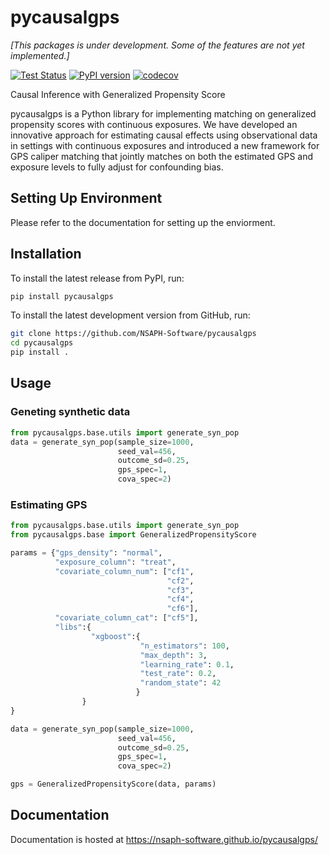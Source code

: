 # pycausalgps

_[This packages is under development. Some of the features are not yet implemented.]_

[![Test Status](https://github.com/nsaph-software/pycausalgps/workflows/Python%20package/badge.svg?branch=develop&event=push)](https://github.com/nsaph-software/pycausalgps/actions)
[![PyPI version](https://img.shields.io/pypi/v/pycausalgps.svg)](https://pypi.org/project/pycausalgps)
[![codecov](https://codecov.io/gh/NSAPH-Software/pycausalgps/branch/develop/graph/badge.svg)](https://codecov.io/gh/NSAPH-Software/pycausalgps)


Causal Inference with Generalized Propensity Score

pycausalgps is a Python library for implementing matching on generalized propensity scores with continuous exposures. We have developed an innovative approach for estimating causal effects using observational data in settings with continuous exposures and introduced a new framework for GPS caliper matching that jointly matches on both the estimated GPS and exposure levels to fully adjust for confounding bias.


## Setting Up Environment

Please refer to the documentation for setting up the enviorment.

## Installation

To install the latest release from PyPI, run:

```bash
pip install pycausalgps
```

To install the latest development version from GitHub, run:

```bash
git clone https://github.com/NSAPH-Software/pycausalgps
cd pycausalgps
pip install .
```
## Usage

### Geneting synthetic data

```python
from pycausalgps.base.utils import generate_syn_pop
data = generate_syn_pop(sample_size=1000, 
                        seed_val=456, 
                        outcome_sd=0.25, 
                        gps_spec=1, 
                        cova_spec=2)
```

### Estimating GPS

```python
from pycausalgps.base.utils import generate_syn_pop
from pycausalgps.base import GeneralizedPropensityScore

params = {"gps_density": "normal",
          "exposure_column": "treat",
          "covariate_column_num": ["cf1", 
                                   "cf2", 
                                   "cf3", 
                                   "cf4", 
                                   "cf6"],
          "covariate_column_cat": ["cf5"],
          "libs":{
                  "xgboost":{
                             "n_estimators": 100,
                             "max_depth": 3,
                             "learning_rate": 0.1,
                             "test_rate": 0.2,
                             "random_state": 42
                            }
                }
}

data = generate_syn_pop(sample_size=1000, 
                        seed_val=456, 
                        outcome_sd=0.25, 
                        gps_spec=1, 
                        cova_spec=2)

gps = GeneralizedPropensityScore(data, params)
```

## Documentation

Documentation is hosted at https://nsaph-software.github.io/pycausalgps/
